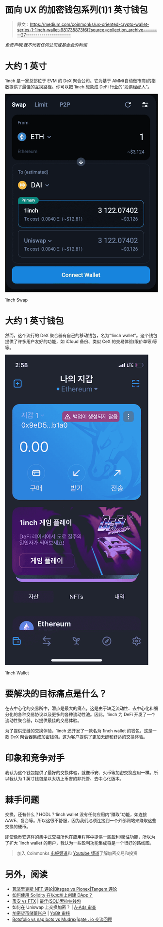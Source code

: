 # 面向 UX 的加密钱包系列(1)1 英寸钱包

> 原文：<https://medium.com/coinmonks/ux-oriented-crypto-wallet-series-1-1inch-wallet-981735873f6f?source=collection_archive---------27----------------------->

*免责声明:我不代表任何公司或基金会的利润*

# 大约 1 英寸

1inch 是一家总部位于 EVM 的 DeX 聚合公司。它为基于 AMM(自动做市商)的指数提供了最佳的互换路径。你可以把 1inch 想象成 DeFi 行业的“股票经纪人”。

![](img/34dbb99d87d47f14d8e5754a6a45b755.png)

1inch Swap

# 大约 1 英寸钱包

然而，这个流行的 DeX 聚合器有自己的移动钱包，名为“1inch wallet”。这个钱包提供了许多用户友好的功能，如 iCloud 备份、类似 CeX 的交易体验(限价单等)等等。

![](img/4ac98fee5fa13d8220d88a62b7028406.png)

1Inch Wallet

# 要解决的目标痛点是什么？

在去中心化的交易所中，滑点是最大的痛点，这是由于缺乏流动性、去中心化和细分化的各种交易协议以及更多的各种流动性池。因此，1inch 为 DeFi 开发了一个流动性聚合器，以提供最佳的交易体验。

为了提供无缝的交换体验，1inch 还开发了一款名为 1inch wallet 的钱包，这是一款 DeX 聚合器集成加密钱包。这为客户提供了更加无缝和舒适的交换体验。

# 印象和竞争对手

我认为这个钱包提供了最好的交换体验，就像币安、火币等加密交换应用一样。所以我认为 1 英寸钱包是以太坊上币安的非托管、去中心化版本。

# 棘手问题

交换，还有什么？HODL？1inch wallet 没有任何应用内“赚取”功能，如连接 AAVE、复合等。所以这很不舒服，因为我们必须连接到一个外部网站来赚取这些交换的硬币。

即使像币安这样的集中式交易所也在应用程序中提供一些盈利/赌注功能，所以为了扩大 1inch wallet 的用户，我认为一些盈利功能集成将是一个很好的路线图。

> 加入 Coinmonks [电报频道](https://t.me/coincodecap)和 [Youtube 频道](https://www.youtube.com/c/coinmonks/videos)了解加密交易和投资

# 另外，阅读

*   [瓦济里克斯 NFT 评论](https://coincodecap.com/wazirx-nft-review)|[Bitsgap vs Pionex](https://coincodecap.com/bitsgap-vs-pionex)|[Tangem 评论](https://coincodecap.com/tangem-wallet-review)
*   [如何使用 Solidity 在以太坊上创建 DApp？](https://coincodecap.com/create-a-dapp-on-ethereum-using-solidity)
*   [币安 vs FTX](https://coincodecap.com/binance-vs-ftx) | [最佳(SOL)索拉纳钱包](https://coincodecap.com/solana-wallets)
*   如何在 Uniswap 上交换加密？ | [A-Ads 审查](https://coincodecap.com/a-ads-review)
*   [加密货币储蓄账户](/coinmonks/cryptocurrency-savings-accounts-be3bc0feffbf) | [YoBit 审核](/coinmonks/yobit-review-175464162c62)
*   [Botsfolio vs nap bots vs Mudrex](/coinmonks/botsfolio-vs-napbots-vs-mudrex-c81344970c02)|[gate . io 交流回顾](/coinmonks/gate-io-exchange-review-61bf87b7078f)